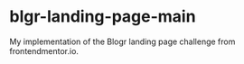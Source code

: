 # blgr-landing-page-main
My implementation of the Blogr landing page challenge from frontendmentor.io. 
